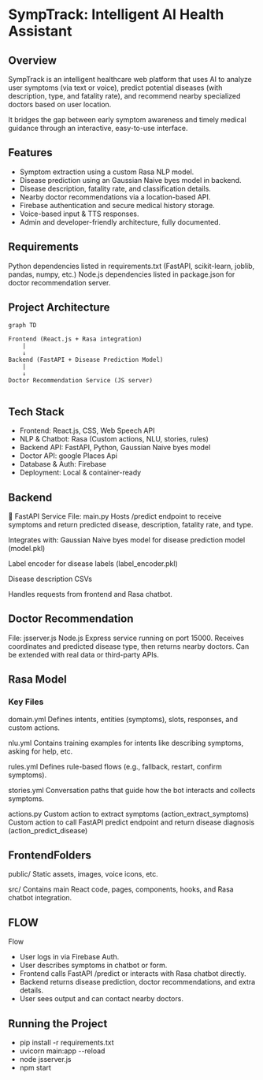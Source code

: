 # SympTrack: Intelligent AI Health Assistant

## Overview
SympTrack is an intelligent healthcare web platform that uses AI to analyze user symptoms (via text or voice), predict potential diseases (with description, type, and fatality rate), and recommend nearby specialized doctors based on user location.

It bridges the gap between early symptom awareness and timely medical guidance through an interactive, easy-to-use interface.

## Features
- Symptom extraction using a custom Rasa NLP model.
- Disease prediction using an Gaussian Naive byes model in backend.
- Disease description, fatality rate, and classification details.
- Nearby doctor recommendations via a location-based API.
- Firebase authentication and secure medical history storage.
- Voice-based input & TTS responses.
- Admin and developer-friendly architecture, fully documented.

## Requirements
Python dependencies listed in requirements.txt (FastAPI, scikit-learn, joblib, pandas, numpy, etc.)
Node.js dependencies listed in package.json for doctor recommendation server.

## Project Architecture
```mermaid
graph TD

Frontend (React.js + Rasa integration)
    |
    ↓
Backend (FastAPI + Disease Prediction Model)
    |
    ↓
Doctor Recommendation Service (JS server)


```
## Tech Stack
- Frontend: React.js, CSS, Web Speech API
- NLP & Chatbot: Rasa (Custom actions, NLU, stories, rules)
- Backend API: FastAPI, Python, Gaussian Naive byes model
- Doctor API: google Places Api
- Database & Auth: Firebase
- Deployment: Local & container-ready


## Backend
🔬 FastAPI Service
File: main.py
Hosts /predict endpoint to receive symptoms and return predicted disease, description, fatality rate, and type.

Integrates with: Gaussian Naive byes model for disease prediction model (model.pkl)

Label encoder for disease labels (label_encoder.pkl)

Disease description CSVs

Handles requests from frontend and Rasa chatbot.

## Doctor Recommendation
File: jsserver.js
Node.js Express service running on port 15000.
Receives coordinates and predicted disease type, then returns nearby doctors.
Can be extended with real data or third-party APIs.

## Rasa Model
### Key Files
domain.yml
Defines intents, entities (symptoms), slots, responses, and custom actions.

nlu.yml
Contains training examples for intents like describing symptoms, asking for help, etc.

rules.yml
Defines rule-based flows (e.g., fallback, restart, confirm symptoms).

stories.yml
Conversation paths that guide how the bot interacts and collects symptoms.

actions.py
Custom action to extract symptoms (action_extract_symptoms)
Custom action to call FastAPI predict endpoint and return disease diagnosis (action_predict_disease)

## FrontendFolders
public/
Static assets, images, voice icons, etc.

src/
Contains main React code, pages, components, hooks, and Rasa chatbot integration.

## FLOW
Flow
- User logs in via Firebase Auth.
- User describes symptoms in chatbot or form.
- Frontend calls FastAPI /predict or interacts with Rasa chatbot directly.
- Backend returns disease prediction, doctor recommendations, and extra details.
- User sees output and can contact nearby doctors.

## Running the Project
 - pip install -r requirements.txt
 - uvicorn main:app --reload
 - node jsserver.js
 - npm start  

 